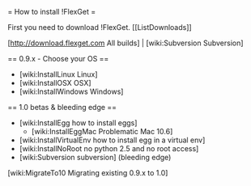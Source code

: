 = How to install !FlexGet =

First you need to download !FlexGet. 
[[ListDownloads]]

[http://download.flexget.com All builds] | [wiki:Subversion Subversion]

== 0.9.x - Choose your OS ==

 * [wiki:InstallLinux Linux]
 * [wiki:InstallOSX OSX]
 * [wiki:InstallWindows Windows]

== 1.0 betas & bleeding edge ==

 * [wiki:InstallEgg how to install eggs]
   * [wiki:InstallEggMac Problematic Mac 10.6]
 * [wiki:InstallVirtualEnv how to install egg in a virtual env]
 * [wiki:InstallNoRoot no python 2.5 and no root access]
 * [wiki:Subversion subversion] (bleeding edge)

[wiki:MigrateTo10 Migrating existing 0.9.x to 1.0]
